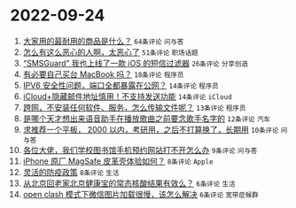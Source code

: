 # 2022-09-24

1. [大家用的最耐用的商品是什么？](https://www.v2ex.com/t/882563) `64条评论` `问与答`
1. [怎么有这么恶心的人啊，太恶心了](https://www.v2ex.com/t/882570) `51条评论` `职场话题`
1. [“SMSGuard” 我也上线了一款 iOS 的短信过滤器](https://www.v2ex.com/t/882564) `26条评论` `分享创造`
1. [有必要自己买台 MacBook 吗？](https://www.v2ex.com/t/882575) `18条评论` `程序员`
1. [IPV6 安全性问题，端口全都暴露在公网？](https://www.v2ex.com/t/882576) `14条评论` `程序员`
1. [iCloud+隐藏邮件地址慎用！不支持发送功能](https://www.v2ex.com/t/882561) `14条评论` `iCloud`
1. [跨网，不安装任何软件、服务，怎么传输文件呢？](https://www.v2ex.com/t/882592) `13条评论` `程序员`
1. [是哪个天才想出来语音助手在播放歌曲之前要念歌手名字的](https://www.v2ex.com/t/882562) `12条评论` `汽车`
1. [求推荐一个平板， 2000 以内，考研用，之后不打算换了，长期用](https://www.v2ex.com/t/882585) `10条评论` `问与答`
1. [各位大佬，我们学校图书馆手机预约网站打不开怎么办](https://www.v2ex.com/t/882589) `9条评论` `问与答`
1. [iPhone 原厂 MagSafe 皮革壳体验如何？](https://www.v2ex.com/t/882597) `8条评论` `Apple`
1. [灵活的防疫政策](https://www.v2ex.com/t/882568) `8条评论` `生活`
1. [从北京回老家北京健康宝的常态核酸结果有效么？](https://www.v2ex.com/t/882572) `6条评论` `生活`
1. [open clash 模式下微信图片加载很慢，该怎么解决](https://www.v2ex.com/t/882569) `6条评论` `宽带症候群`
